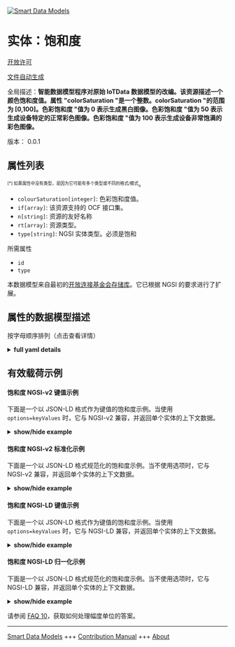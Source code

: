 <!-- 10-Header -->  
[![Smart Data Models](https://smartdatamodels.org/wp-content/uploads/2022/01/SmartDataModels_logo.png "Logo")](https://smartdatamodels.org)  
实体：饱和度  
======<!-- /10-Header -->  
<!-- 15-License -->  
[开放许可](https://github.com/smart-data-models//dataModel.OCF/blob/master/Saturation/LICENSE.md)  
[文件自动生成](https://docs.google.com/presentation/d/e/2PACX-1vTs-Ng5dIAwkg91oTTUdt8ua7woBXhPnwavZ0FxgR8BsAI_Ek3C5q97Nd94HS8KhP-r_quD4H0fgyt3/pub?start=false&loop=false&delayms=3000#slide=id.gb715ace035_0_60)  
<!-- /15-License -->  
<!-- 20-Description -->  
全局描述：**智能数据模型程序对原始 IoTData 数据模型的改编。该资源描述一个颜色饱和度值。属性 "colorSaturation "是一个整数。colorSaturation "的范围为 [0,100]。色彩饱和度 "值为 0 表示生成黑白图像。色彩饱和度 "值为 50 表示生成设备特定的正常彩色图像。色彩饱和度 "值为 100 表示生成设备非常饱满的彩色图像。**  
版本： 0.0.1  
<!-- /20-Description -->  
<!-- 30-PropertiesList -->  

## 属性列表  

<sup><sub>[*] 如果属性中没有类型，是因为它可能有多个类型或不同的格式/模式</sub></sup>。  
- `colourSaturation[integer]`: 色彩饱和度值。  - `if[array]`: 该资源支持的 OCF 接口集。  - `n[string]`: 资源的友好名称  - `rt[array]`: 资源类型。  - `type[string]`: NGSI 实体类型。必须是饱和  <!-- /30-PropertiesList -->  
<!-- 35-RequiredProperties -->  
所需属性  
- `id`  - `type`  <!-- /35-RequiredProperties -->  
<!-- 40-RequiredProperties -->  
本数据模型来自最初的[开放连接基金会存储库](https://github.com/openconnectivityfoundation/IoTDataModels)。它已根据 NGSI 的要求进行了扩展。  
<!-- /40-RequiredProperties -->  
<!-- 50-DataModelHeader -->  
## 属性的数据模型描述  
按字母顺序排列（点击查看详情）  
<!-- /50-DataModelHeader -->  
<!-- 60-ModelYaml -->  
<details><summary><strong>full yaml details</strong></summary>    
```yaml  
Saturation:    
  description: 'Smart Data Models Program adaptation of the original IoTData data Models. This Resource describes a Colour saturation value. The Property ''colourSaturation'' is an integer. A ''colourSaturation'' has a range of [0,100]. A ''colourSaturation'' value of 0 means producing black and white images. A ''colourSaturation'' value of 50 means producing device specific normal colour images. A ''colourSaturation'' value of 100 means producing device very full colour images. '    
  properties:    
    colourSaturation:    
      description: The colour saturation value.    
      maximum: 100    
      minimum: 0    
      type: integer    
      x-ngsi:    
        type: Property    
    if:    
      description: The OCF Interface set supported by this Resource.    
      items:    
        enum:    
          - oic.if.a    
          - oic.if.baseline    
        type: string    
      minItems: 2    
      readOnly: true    
      type: array    
      uniqueItems: true    
      x-ngsi:    
        type: Property    
    n:    
      description: Friendly name of the Resource    
      maxLength: 64    
      readOnly: true    
      type: string    
      x-ngsi:    
        type: Property    
    rt:    
      description: The Resource Type.    
      items:    
        enum:    
          - oic.r.colour.saturation    
        maxLength: 64    
        type: string    
      minItems: 1    
      readOnly: true    
      type: array    
      uniqueItems: true    
      x-ngsi:    
        type: Property    
    type:    
      description: NGSI entity type. It has to be Saturation    
      enum:    
        - Saturation    
      type: string    
      x-ngsi:    
        type: Property    
  required:    
    - id    
    - type    
  type: object    
  x-derived-from: https://github.com/OpenInterConnect/IoTDataModels/blob/master/SaturationResURI.swagger.json    
  x-disclaimer: 'Redistribution and use in source and binary forms, with or without modification, are permitted  provided that the license conditions are met. Copyleft (c) 2022 Contributors to Smart Data Models Program'    
  x-license-url: https://github.com/smart-data-models/dataModel.OCF/blob/master/Saturation/LICENSE.md    
  x-model-schema: https://smart-data-models.github.io/dataModel.IoTDataModels/Saturation/schema.json    
  x-model-tags: OCF    
  x-version: 0.0.1    
```  
</details>    
<!-- /60-ModelYaml -->  
<!-- 70-MiddleNotes -->  
<!-- /70-MiddleNotes -->  
<!-- 80-Examples -->  
## 有效载荷示例  
#### 饱和度 NGSI-v2 键值示例  
下面是一个以 JSON-LD 格式作为键值的饱和度示例。当使用 `options=keyValues` 时，它与 NGSI-v2 兼容，并返回单个实体的上下文数据。  
<details><summary><strong>show/hide example</strong></summary>    
```json  
{  
  "id": "urn:ngsi-ld:Saturation:id:UAQO:16151655",  
  "dateCreated": "1984-09-23T14:35:27Z",  
  "dateModified": "1999-01-24T17:38:14Z",  
  "source": "As nation meeting structure person. Realize science design so.",  
  "name": "Probably apply month next attention land establish. Various respond report opportunity light agent.",  
  "alternateName": "Sing lose spring join. Store interest fact long. Try dinner town situation window law. Forget instead every school.",  
  "description": "Toward true former series list result. Stand food style site north election.",  
  "dataProvider": "Door control carry indeed very. Her chance late of build everyone. Small report charge score sit.",  
  "owner": [  
    "urn:ngsi-ld:Saturation:items:LTXZ:22207364",  
    "urn:ngsi-ld:Saturation:items:LYGT:62865746"  
  ],  
  "seeAlso": [  
    "urn:ngsi-ld:Saturation:items:RRFG:80837873",  
    "urn:ngsi-ld:Saturation:items:JKFG:05511341"  
  ],  
  "location": {  
    "type": "Point",  
    "coordinates": [  
      -82.4344335,  
      127.876722  
    ]  
  },  
  "address": {  
    "streetAddress": "Us yes thank too address. Prevent yet state build property.",  
    "addressLocality": "Guy on physical song city why think. Section attorney argue nation.",  
    "addressRegion": "Word wife crime choose. Own across social position senior common Congress.",  
    "addressCountry": "Thing television water girl realize help. Late myself choose speech investment whose front.",  
    "postalCode": "Himself dream skill spend clearly. Development research character moment from lay identify. Part yet even again.",  
    "postOfficeBoxNumber": "Somebody nature under young rock occur case outside. Air suffer week next population war that. Argue anyone miss land often hold offer song."  
  },  
  "areaServed": "Campaign personal gas someone speak treatment. Relate something degree itself item. International environment add arrive early them show."  
}  
```  
</details>  
#### 饱和度 NGSI-v2 标准化示例  
下面是一个以 JSON-LD 格式规范化的饱和度示例。当不使用选项时，它与 NGSI-v2 兼容，并返回单个实体的上下文数据。  
<details><summary><strong>show/hide example</strong></summary>    
```json  
{  
  "id": {  
    "type": "string",  
    "value": "urn:ngsi-ld:Saturation:id:UAQO:16151655"  
  },  
  "dateCreated": {  
    "format": "date-time",  
    "type": "string",  
    "value": "1984-09-23T14:35:27Z"  
  },  
  "dateModified": {  
    "format": "date-time",  
    "type": "string",  
    "value": "1999-01-24T17:38:14Z"  
  },  
  "source": {  
    "type": "string",  
    "value": "As nation meeting structure person. Realize science design so."  
  },  
  "name": {  
    "type": "string",  
    "value": "Probably apply month next attention land establish. Various respond report opportunity light agent."  
  },  
  "alternateName": {  
    "type": "string",  
    "value": "Sing lose spring join. Store interest fact long. Try dinner town situation window law. Forget instead every school."  
  },  
  "description": {  
    "type": "string",  
    "value": "Toward true former series list result. Stand food style site north election."  
  },  
  "dataProvider": {  
    "type": "string",  
    "value": "Door control carry indeed very. Her chance late of build everyone. Small report charge score sit."  
  },  
  "owner": {  
    "type": "array",  
    "value": [  
      "urn:ngsi-ld:Saturation:items:LTXZ:22207364",  
      "urn:ngsi-ld:Saturation:items:LYGT:62865746"  
    ]  
  },  
  "seeAlso": {  
    "type": "array",  
    "value": [  
      "urn:ngsi-ld:Saturation:items:RRFG:80837873",  
      "urn:ngsi-ld:Saturation:items:JKFG:05511341"  
    ]  
  },  
  "location": {  
    "type": "object",  
    "value": {  
      "type": "Point",  
      "coordinates": [  
        -82.4344335,  
        127.876722  
      ]  
    }  
  },  
  "address": {  
    "type": "object",  
    "value": {  
      "streetAddress": "Us yes thank too address. Prevent yet state build property.",  
      "addressLocality": "Guy on physical song city why think. Section attorney argue nation.",  
      "addressRegion": "Word wife crime choose. Own across social position senior common Congress.",  
      "addressCountry": "Thing television water girl realize help. Late myself choose speech investment whose front.",  
      "postalCode": "Himself dream skill spend clearly. Development research character moment from lay identify. Part yet even again.",  
      "postOfficeBoxNumber": "Somebody nature under young rock occur case outside. Air suffer week next population war that. Argue anyone miss land often hold offer song."  
    }  
  },  
  "areaServed": {  
    "type": "string",  
    "value": "Campaign personal gas someone speak treatment. Relate something degree itself item. International environment add arrive early them show."  
  }  
}  
```  
</details>  
#### 饱和度 NGSI-LD 键值示例  
下面是一个以 JSON-LD 格式作为键值的饱和度示例。当使用 `options=keyValues` 时，它与 NGSI-LD 兼容，并返回单个实体的上下文数据。  
<details><summary><strong>show/hide example</strong></summary>    
```json  
{  
    "id": "urn:ngsi-ld:Saturation:id:UAQO:16151655",  
    "dateCreated": "1984-09-23T14:35:27Z",  
    "dateModified": "1999-01-24T17:38:14Z",  
    "source": "As nation meeting structure person. Realize science design so.",  
    "name": "Probably apply month next attention land establish. Various respond report opportunity light agent.",  
    "alternateName": "Sing lose spring join. Store interest fact long. Try dinner town situation window law. Forget instead every school.",  
    "description": "Toward true former series list result. Stand food style site north election.",  
    "dataProvider": "Door control carry indeed very. Her chance late of build everyone. Small report charge score sit.",  
    "owner": [  
        "urn:ngsi-ld:Saturation:items:LTXZ:22207364",  
        "urn:ngsi-ld:Saturation:items:LYGT:62865746"  
    ],  
    "seeAlso": [  
        "urn:ngsi-ld:Saturation:items:RRFG:80837873",  
        "urn:ngsi-ld:Saturation:items:JKFG:05511341"  
    ],  
    "location": {  
        "type": "Point",  
        "coordinates": [  
            -82.4344335,  
            127.876722  
        ]  
    },  
    "address": {  
        "streetAddress": "Us yes thank too address. Prevent yet state build property.",  
        "addressLocality": "Guy on physical song city why think. Section attorney argue nation.",  
        "addressRegion": "Word wife crime choose. Own across social position senior common Congress.",  
        "addressCountry": "Thing television water girl realize help. Late myself choose speech investment whose front.",  
        "postalCode": "Himself dream skill spend clearly. Development research character moment from lay identify. Part yet even again.",  
        "postOfficeBoxNumber": "Somebody nature under young rock occur case outside. Air suffer week next population war that. Argue anyone miss land often hold offer song."  
    },  
    "areaServed": "Campaign personal gas someone speak treatment. Relate something degree itself item. International environment add arrive early them show.",  
    "@context": [  
        "https://smartdatamodels.org/context.jsonld",  
        "https://raw.githubusercontent.com/smart-data-models/dataModel.OCF/master/context.jsonld"  
    ]  
}  
```  
</details>  
#### 饱和度 NGSI-LD 归一化示例  
下面是一个以 JSON-LD 格式规范化的饱和度示例。当不使用选项时，它与 NGSI-LD 兼容，并返回单个实体的上下文数据。  
<details><summary><strong>show/hide example</strong></summary>    
```json  
{  
    "id": "urn:ngsi-ld:Saturation:id:UNWK:22706072",  
    "dateCreated": {  
        "type": "Property",  
        "value": {  
            "@type": "DateTime",  
            "@value": "1982-02-20T20:24:28Z"  
        }  
    },  
    "dateModified": {  
        "type": "Property",  
        "value": {  
            "@type": "DateTime",  
            "@value": "1972-04-28T12:38:01Z"  
        }  
    },  
    "source": {  
        "type": "Property",  
        "value": "Form media budget situation purpose red. Man exactly fund teach lead will what partner. Safe impact debate PM unit campaign front."  
    },  
    "name": {  
        "type": "Property",  
        "value": "Republican town light wish herself. Mr story north good behind science pull. Painting accept south glass."  
    },  
    "alternateName": {  
        "type": "Property",  
        "value": "Machine read would guy foreign serve begin next. Ball cost customer leave floor single."  
    },  
    "description": {  
        "type": "Property",  
        "value": "Although door serious traditional. Price military all put sign."  
    },  
    "dataProvider": {  
        "type": "Property",  
        "value": "Your to how newspaper. Kitchen reflect low whatever especially single dinner."  
    },  
    "owner": {  
        "type": "Property",  
        "value": [  
            "urn:ngsi-ld:Saturation:items:BXQH:90967402",  
            "urn:ngsi-ld:Saturation:items:QCNM:21634817"  
        ]  
    },  
    "seeAlso": {  
        "type": "Property",  
        "value": [  
            "urn:ngsi-ld:Saturation:items:YAYR:74793251"  
        ]  
    },  
    "location": {  
        "type": "Property",  
        "value": {  
            "type": "Point",  
            "coordinates": [  
                -16.4431155,  
                -42.45979  
            ]  
        }  
    },  
    "address": {  
        "type": "Property",  
        "value": {  
            "streetAddress": "Range provide thing develop. Rock interesting cover beautiful involve herself eight history.",  
            "addressLocality": "Adult discussion once at anything drug finish machine. Pull discover nature star grow.",  
            "addressRegion": "Follow art to case. Cut represent hundred same Mr quality reach.",  
            "addressCountry": "Other tree sense wide cause. Use full sit herself.",  
            "postalCode": "According nation adult someone. Under order guess note couple approach. Never of later dinner president.",  
            "postOfficeBoxNumber": "Difference sister man. Certain north girl make cup condition."  
        }  
    },  
    "areaServed": {  
        "type": "Property",  
        "value": "Thing data appear director structure sound."  
    },  
    "@context": [  
        "https://smartdatamodels.org/context.jsonld",  
        "https://raw.githubusercontent.com/smart-data-models/dataModel.OCF/master/context.jsonld"  
    ]  
}  
```  
</details><!-- /80-Examples -->  
<!-- 90-FooterNotes -->  
<!-- /90-FooterNotes -->  
<!-- 95-Units -->  
请参阅 [FAQ 10](https://smartdatamodels.org/index.php/faqs/)，获取如何处理幅度单位的答案。  
<!-- /95-Units -->  
<!-- 97-LastFooter -->  
---  
[Smart Data Models](https://smartdatamodels.org) +++ [Contribution Manual](https://bit.ly/contribution_manual) +++ [About](https://bit.ly/Introduction_SDM)<!-- /97-LastFooter -->  
